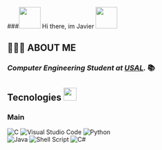 ###<img src ="https://i.stack.imgur.com/e8nZC.gif" width=50> Hi there, im Javier <img src="https://media.tenor.com/images/e18de738e02a96ebacd4127a2f07a1cc/tenor.gif" width="50">
## 🧙🏻‍♂️ ABOUT ME
### *Computer Engineering Student at [USAL](https://usal.es/).* 📚
## Tecnologies <img src="https://media.giphy.com/media/WUlplcMpOCEmTGBtBW/giphy.gif" width="30">
### Main 

![C](https://img.shields.io/badge/c-%2300599C.svg?style=for-the-badge&logo=c&logoColor=white) ![Visual Studio Code](https://img.shields.io/badge/VS%20Code-0078d7.svg?style=for-the-badge&logo=visual-studio-code&logoColor=white)    ![Python](https://img.shields.io/badge/python-3670A0?style=for-the-badge&logo=python&logoColor=ffdd54)   
![Java](https://img.shields.io/badge/java-%23ED8B00.svg?style=for-the-badge&logo=java&logoColor=white)   ![Shell Script](https://img.shields.io/badge/Bash-%23121011.svg?style=for-the-badge&logo=gnu-bash&logoColor=white)   ![C#](https://img.shields.io/badge/c%23-%23239120.svg?style=for-the-badge&logo=c-sharp&logoColor=white)
